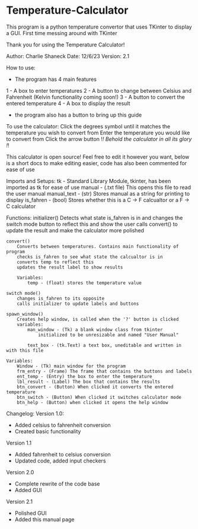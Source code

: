 # Temperature-Calculator
This program is a python temperature convertor that uses TKinter to display a GUI. First time messing around with TKinter

Thank you for using the Temperature Calculator!

Author: Charlie Shaneck
Date: 12/6/23
Version: 2.1

How to use:

- The program has 4 main features

1 - A box to enter temperatures
2 - A button to change between Celsius and Fahrenheit (Kelvin functionality coming soon!)
3 - A button to convert the entered temperature
4 - A box to display the result
- the program also has a button to bring up this guide

To use the calculator:
Click the degrees symbol until it matches the temperature you wish to convert from
Enter the temperature you would like to convert from
Click the arrow button
!*! Behold the calculator in all its glory !*!


This calculator is open source!
Feel free to edit it however you want,
below is a short docs to make editing easier, code has also been commented for ease of use

Imports and Setups:
    tk - Standard Library Module, tkinter, has been imported as tk for ease of use
    manual - (.txt file) This opens this file to read the user manual
    manual_text - (str) Stores manual as a string for printing to display
    is_fahren - (bool) Stores whether this is a C -> F calcualtor or a F -> C calculator

Functions:
    initializer()
        Detects what state is_fahren is in and changes the switch mode button to reflect this and show the user
        calls convert() to update the result and make the calculator more polished

    convert()
        Converts between temperatures. Contains main functionality of program
        checks is_fahren to see what state the calcualtor is in
        converts temp to reflect this
        updates the result label to show results

        Variables:
            temp - (float) stores the temperature value

    switch mode()
        changes is_fahren to its opposite
        calls initializer to update labels and buttons

    spawn_window()
        Creates help window, is called when the '?' button is clicked
        variables:
            man_window - (Tk) a blank window class from tkinter
                initialized to be unresizable and named "User Manual"

            text_box - (tk.Text) a text box, uneditable and written in with this file

    Variables:
        Window - (Tk) main window for the program
        frm_entry - (Frame) The frame that contains the buttons and labels
        ent_temp - (Entry) the box to enter the temperature
        lbl_result - (Label) The box that contains the results
        btn_convert - (Button) When clicked it converts the entered temperature
        btn_switch - (Button) When clicked it switches calculator mode
        btn_help - (Button) when clicked it opens the help window


Changelog:
Version 1.0:
- Added celsius to fahrenheit conversion
- Created basic functionality

Version 1.1
- Added fahrenheit to celsius conversion
- Updated code, added input checkers

Version 2.0
- Complete rewrite of the code base
- Added GUI

Version 2.1
- Polished GUI
- Added this manual page
